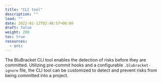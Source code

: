 ```yaml
---
title: "CLI tool"
description: ""
lead: ""
date: 2022-01-12T02:48:57+00:00
draft: false
weight: 200
toc: true
resources:
  - src:
---
```


The BluBracket CLI tool enables the detection of risks before they are committed.  Utilizing pre-commit hooks and a configurable `.blubracket-ignore` file, the CLI tool can be customized to detect and prevent risks from being committed into a project.
